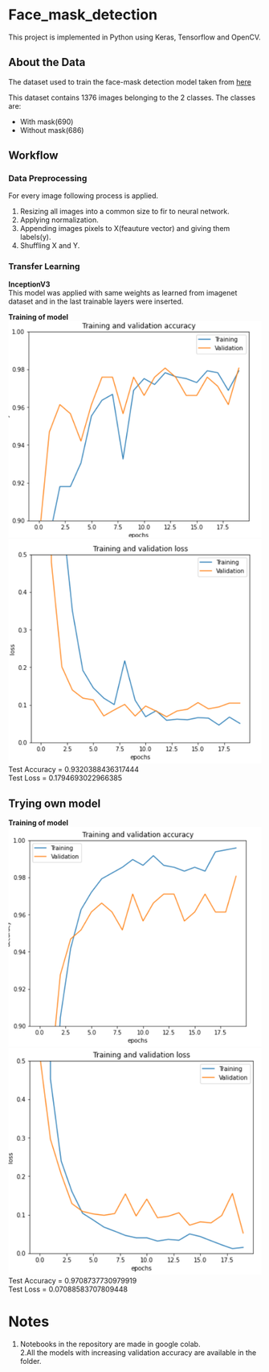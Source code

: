 # Face_mask_detection

This project is implemented in Python using Keras, Tensorflow and OpenCV.

## About the Data

The dataset used to train the face-mask detection model taken from [here](https://github.com/prajnasb/observations/tree/master/experiements/data)

This dataset contains 1376 images belonging to the 2 classes.
The classes are:
- With mask(690)
- Without mask(686)

## Workflow
### Data Preprocessing
For every image following process is applied.
  1. Resizing all images into a common size to fir to neural network.
  2. Applying normalization.
  3. Appending images pixels to X(feauture vector) and giving them labels(y).
  4. Shuffling X and Y.

### Transfer Learning
 **InceptionV3**<br>
     This model was applied with same weights as learned from imagenet dataset and in the last trainable layers were inserted.<br>
     
   **Training of model** <br>
   ![name-of-you-image](https://github.com/ATGP07/Face_mask_detection/blob/main/incep_accu.png?raw=true)
   ![name-of-you-image](https://github.com/ATGP07/Face_mask_detection/blob/main/incep_loss.png)
 Test Accuracy = 0.9320388436317444<br>
 Test Loss = 0.1794693022966385<br>
  
 ## Trying own model
 
   **Training of model** <br>
   ![name-of-you-image](https://github.com/ATGP07/Face_mask_detection/blob/main/model_accu.png?raw=true)
   ![name-of-you-image](https://github.com/ATGP07/Face_mask_detection/blob/main/model_loss.png)
 Test Accuracy = 0.9708737730979919<br>
 Test Loss = 0.07088583707809448<br>

# Notes
   1. Notebooks in the repository are made in google colab.<br>
   2.All the models with increasing validation accuracy are available in the folder.

